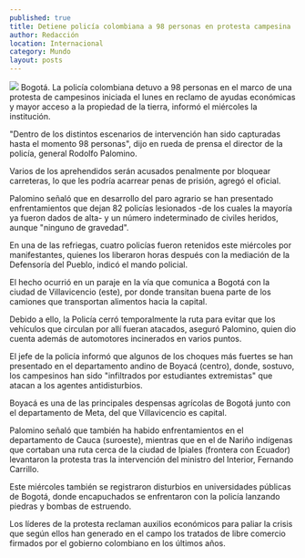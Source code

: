 ```yaml
---
published: true
title: Detiene policía colombiana a 98 personas en protesta campesina
author: Redacción
location: Internacional
category: Mundo
layout: posts
---
```


![](http://i.imgur.com/qhA7t4Wm.jpg)
Bogotá. La policía colombiana detuvo a 98 personas en el marco de una protesta de campesinos iniciada el lunes en reclamo de ayudas económicas y mayor acceso a la propiedad de la tierra, informó el miércoles la institución.

"Dentro de los distintos escenarios de intervención han sido capturadas hasta el momento 98 personas", dijo en rueda de prensa el director de la policía, general Rodolfo Palomino.

Varios de los aprehendidos serán acusados penalmente por bloquear carreteras, lo que les podría acarrear penas de prisión, agregó el oficial.

Palomino señaló que en desarrollo del paro agrario se han presentado enfrentamientos que dejan 82 policías lesionados -de los cuales la mayoría ya fueron dados de alta- y un número indeterminado de civiles heridos, aunque "ninguno de gravedad".

En una de las refriegas, cuatro policías fueron retenidos este miércoles por manifestantes, quienes los liberaron horas después con la mediación de la Defensoría del Pueblo, indicó el mando policial.

El hecho ocurrió en un paraje en la vía que comunica a Bogotá con la ciudad de Villavicencio (este), por donde transitan buena parte de los camiones que transportan alimentos hacia la capital.

Debido a ello, la Policía cerró temporalmente la ruta para evitar que los vehículos que circulan por allí fueran atacados, aseguró Palomino, quien dio cuenta además de automotores incinerados en varios puntos.

El jefe de la policía informó que algunos de los choques más fuertes se han presentado en el departamento andino de Boyacá (centro), donde, sostuvo, los campesinos han sido "infiltrados por estudiantes extremistas" que atacan a los agentes antidisturbios.

Boyacá es una de las principales despensas agrícolas de Bogotá junto con el departamento de Meta, del que Villavicencio es capital.

Palomino señaló que también ha habido enfrentamientos en el departamento de Cauca (suroeste), mientras que en el de Nariño indígenas que cortaban una ruta cerca de la ciudad de Ipiales (frontera con Ecuador) levantaron la protesta tras la intervención del ministro del Interior, Fernando Carrillo.

Este miércoles también se registraron disturbios en universidades públicas de Bogotá, donde encapuchados se enfrentaron con la policía lanzando piedras y bombas de estruendo.

Los líderes de la protesta reclaman auxilios económicos para paliar la crisis que según ellos han generado en el campo los tratados de libre comercio firmados por el gobierno colombiano en los últimos años.
